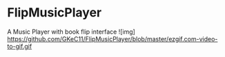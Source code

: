 # FlipMusicPlayer
A Music Player with book flip interface
![img] https://github.com/GKeC11/FlipMusicPlayer/blob/master/ezgif.com-video-to-gif.gif
